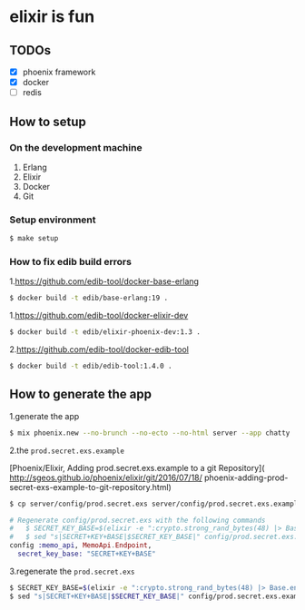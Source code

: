 # elixir is fun

## TODOs
- [x] phoenix framework
- [x] docker
- [ ] redis

## How to setup

### On the development machine
1. Erlang
2. Elixir
3. Docker
4. Git

### Setup environment

``` bash
$ make setup
```

### How to fix edib build errors

1.https://github.com/edib-tool/docker-base-erlang

``` bash
$ docker build -t edib/base-erlang:19 .
```

1.https://github.com/edib-tool/docker-elixir-dev

``` bash
$ docker build -t edib/elixir-phoenix-dev:1.3 .
```

2.https://github.com/edib-tool/docker-edib-tool

``` bash
$ docker build -t edib/edib-tool:1.4.0 .
```

## How to generate the app
1.generate the app

```bash
$ mix phoenix.new --no-brunch --no-ecto --no-html server --app chatty
```

2.the `prod.secret.exs.example`

[Phoenix/Elixir, Adding prod.secret.exs.example to a git Repository](
http://sgeos.github.io/phoenix/elixir/git/2016/07/18/
phoenix-adding-prod-secret-exs-example-to-git-repository.html)

```bash
$ cp server/config/prod.secret.exs server/config/prod.secret.exs.example
```

```elixir
# Regenerate config/prod.secret.exs with the following commands
#   $ SECRET_KEY_BASE=$(elixir -e ":crypto.strong_rand_bytes(48) |> Base.encode64 |> IO.puts")
#   $ sed "s|SECRET+KEY+BASE|$SECRET_KEY_BASE|" config/prod.secret.exs.example >config/prod.secret.exs
config :memo_api, MemoApi.Endpoint,
  secret_key_base: "SECRET+KEY+BASE"
```

3.regenerate the `prod.secret.exs`

```bash
$ SECRET_KEY_BASE=$(elixir -e ":crypto.strong_rand_bytes(48) |> Base.encode64 |> IO.puts")
$ sed "s|SECRET+KEY+BASE|$SECRET_KEY_BASE|" config/prod.secret.exs.example >config/prod.secret.exs
```
